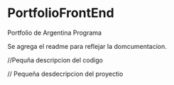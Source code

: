 # PortfolioFrontEnd
Portfolio de Argentina Programa

Se agrega el readme para reflejar la domcumentacion.

//Pequña descripcion del codigo

// Pequeña desdecripcion del proyectio
